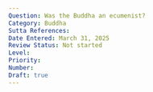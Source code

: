 ```yaml
---
Question: Was the Buddha an ecumenist?
Category: Buddha
Sutta References:
Date Entered: March 31, 2025
Review Status: Not started
Level: 
Priority: 
Number: 
Draft: true
---
```

